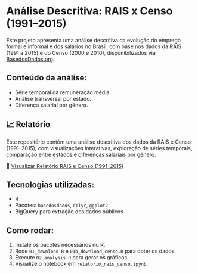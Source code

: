 # Análise Descritiva: RAIS x Censo (1991–2015)

Este projeto apresenta uma análise descritiva da evolução do emprego formal e informal e dos salários no Brasil, com base nos dados da RAIS (1991 a 2015) e do Censo (2000 e 2010), disponibilizados via [BasedosDados.org](https://basedosdados.org/).

## Conteúdo da análise:
-  Série temporal da remuneração média.
-  Análise transversal por estado.
-  Diferença salarial por gênero.


## 📈 Relatório 

Este repositório contém uma análise descritiva dos dados da RAIS e Censo (1991–2015), com visualizações interativas, exploração de séries temporais, comparação entre estados e diferenças salariais por gênero.

🔗 [ Visualizar Relatório RAIS e Censo (1991–2015)](https://nbviewer.org/github/raissaalvimt/meu_projeto_rais/blob/main/src/relatorio_rais_censo.ipynb)

## Tecnologias utilizadas:
- R
- Pacotes: `basedosdados`, `dplyr`, `ggplot2`
- BigQuery para extração dos dados públicos

## Como rodar:
1. Instale os pacotes necessários no R.
2. Rode `01_download.R` e `01b_download_censo.R` para obter os dados.
3. Execute `02_analysis.R` para gerar os gráficos.
4. Visualize o notebook em `relatorio_rais_censo.ipynb`.







